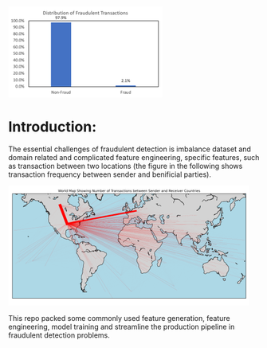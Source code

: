 
![logo](fig/fraud.png)

# Introduction:

The essential challenges of fraudulent detection is imbalance dataset and domain related and complicated feature engineering, specific features, such as transaction between two locations (the figure in the following shows transaction frequency between sender and benificial parties).

![logo](fig/geo_pic.png)

This repo packed some commonly used feature generation, feature engineering, model training and streamline the production pipeline in fraudulent detection problems.
